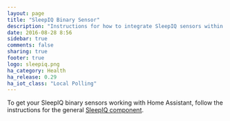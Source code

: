 ```yaml
---
layout: page
title: "SleepIQ Binary Sensor"
description: "Instructions for how to integrate SleepIQ sensors within Home Assistant."
date: 2016-08-28 8:56
sidebar: true
comments: false
sharing: true
footer: true
logo: sleepiq.png
ha_category: Health
ha_release: 0.29
ha_iot_class: "Local Polling"
---
```


To get your SleepIQ binary sensors working with Home Assistant, follow the instructions for the general [SleepIQ component](/components/sleepiq/).
